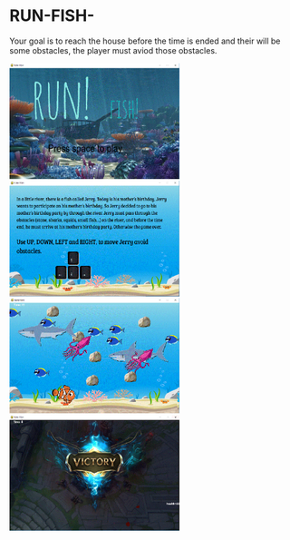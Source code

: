 # RUN-FISH-
Your goal is to reach the house before the time is ended and their will be some obstacles, the player must aviod those obstacles.

<img src = "https://github.com/YangGaoFrankk/RUN-FISH-/blob/master/1.GIF" width =300 align>
<img src = "https://github.com/YangGaoFrankk/RUN-FISH-/blob/master/2.GIF" width =300 align>
<img src = "https://github.com/YangGaoFrankk/RUN-FISH-/blob/master/3.GIF" width =300 align>
<img src = "https://github.com/YangGaoFrankk/RUN-FISH-/blob/master/4.GIF" width =300 align>
